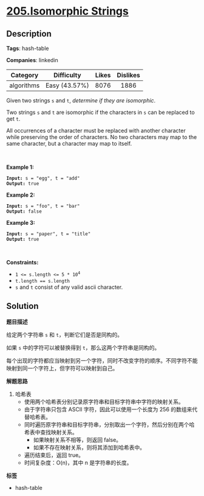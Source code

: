 # [205.Isomorphic Strings](https://leetcode.com/problems/isomorphic-strings/description/)

## Description

**Tags**: hash-table

**Companies**: linkedin

|  Category  |  Difficulty   | Likes | Dislikes |
| :--------: | :-----------: | :---: | :------: |
| algorithms | Easy (43.57%) | 8076  |   1886   |

<p>Given two strings <code>s</code> and <code>t</code>, <em>determine if they are isomorphic</em>.</p>
<p>Two strings <code>s</code> and <code>t</code> are isomorphic if the characters in <code>s</code> can be replaced to get <code>t</code>.</p>
<p>All occurrences of a character must be replaced with another character while preserving the order of characters. No two characters may map to the same character, but a character may map to itself.</p>
<p>&nbsp;</p>
<p><strong class="example">Example 1:</strong></p>
<pre><code><strong>Input:</strong> s = "egg", t = "add"
<strong>Output:</strong> true</code></pre><p><strong class="example">Example 2:</strong></p>
<pre><code><strong>Input:</strong> s = "foo", t = "bar"
<strong>Output:</strong> false</code></pre><p><strong class="example">Example 3:</strong></p>
<pre><code><strong>Input:</strong> s = "paper", t = "title"
<strong>Output:</strong> true</code></pre>
<p>&nbsp;</p>
<p><strong>Constraints:</strong></p>
<ul>
  <li><code>1 &lt;= s.length &lt;= 5 * 10<sup>4</sup></code></li>
  <li><code>t.length == s.length</code></li>
  <li><code>s</code> and <code>t</code> consist of any valid ascii character.</li>
</ul>

## Solution

**题目描述**

给定两个字符串 `s` 和 `t`，判断它们是否是同构的。

如果 `s` 中的字符可以被替换得到 `t`，那么这两个字符串是同构的。

每个出现的字符都应当映射到另一个字符，同时不改变字符的顺序。不同字符不能映射到同一个字符上，但字符可以映射到自己。

**解题思路**

1. 哈希表
   - 使用两个哈希表分别记录原字符串和目标字符串中字符的映射关系。
   - 由于字符串只包含 ASCII 字符，因此可以使用一个长度为 256 的数组来代替哈希表。
   - 同时遍历原字符串和目标字符串，分别取出一个字符，然后分别在两个哈希表中查找映射关系。
     - 如果映射关系不相等，则返回 false。
     - 如果不存在映射关系，则将其添加到哈希表中。
   - 遍历结束后，返回 true。
   - 时间复杂度：O(n)，其中 n 是字符串的长度。

**标签**

- hash-table
